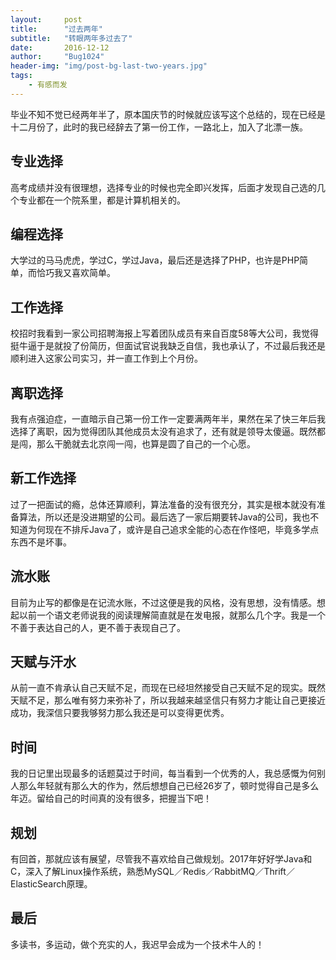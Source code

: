 ```yaml
---
layout:     post
title:      "过去两年"
subtitle:   "转眼两年多过去了"
date:       2016-12-12
author:     "Bug1024"
header-img: "img/post-bg-last-two-years.jpg"
tags:
    - 有感而发
---
```


毕业不知不觉已经两年半了，原本国庆节的时候就应该写这个总结的，现在已经是十二月份了，此时的我已经辞去了第一份工作，一路北上，加入了北漂一族。

## 专业选择
高考成绩并没有很理想，选择专业的时候也完全即兴发挥，后面才发现自己选的几个专业都在一个院系里，都是计算机相关的。

## 编程选择
大学过的马马虎虎，学过C，学过Java，最后还是选择了PHP，也许是PHP简单，而恰巧我又喜欢简单。

## 工作选择
校招时我看到一家公司招聘海报上写着团队成员有来自百度58等大公司，我觉得挺牛逼于是就投了份简历，但面试官说我缺乏自信，我也承认了，不过最后我还是顺利进入这家公司实习，并一直工作到上个月份。

## 离职选择
我有点强迫症，一直暗示自己第一份工作一定要满两年半，果然在呆了快三年后我选择了离职，因为觉得团队其他成员太没有追求了，还有就是领导太傻逼。既然都是闯，那么干脆就去北京闯一闯，也算是圆了自己的一个心愿。

## 新工作选择
过了一把面试的瘾，总体还算顺利，算法准备的没有很充分，其实是根本就没有准备算法，所以还是没进期望的公司。最后选了一家后期要转Java的公司，我也不知道为何现在不排斥Java了，或许是自己追求全能的心态在作怪吧，毕竟多学点东西不是坏事。

## 流水账
目前为止写的都像是在记流水账，不过这便是我的风格，没有思想，没有情感。想起以前一个语文老师说我的阅读理解简直就是在发电报，就那么几个字。我是一个不善于表达自己的人，更不善于表现自己了。

## 天赋与汗水
从前一直不肯承认自己天赋不足，而现在已经坦然接受自己天赋不足的现实。既然天赋不足，那么唯有努力来弥补了，所以我越来越坚信只有努力才能让自己更接近成功，我深信只要我够努力那么我还是可以变得更优秀。

## 时间
我的日记里出现最多的话题莫过于时间，每当看到一个优秀的人，我总感慨为何别人那么年轻就有那么大的作为，然后想想自己已经26岁了，顿时觉得自己是多么年迈。留给自己的时间真的没有很多，把握当下吧！

## 规划
有回首，那就应该有展望，尽管我不喜欢给自己做规划。2017年好好学Java和C，深入了解Linux操作系统，熟悉MySQL／Redis／RabbitMQ／Thrift／ElasticSearch原理。

## 最后
多读书，多运动，做个充实的人，我迟早会成为一个技术牛人的！

